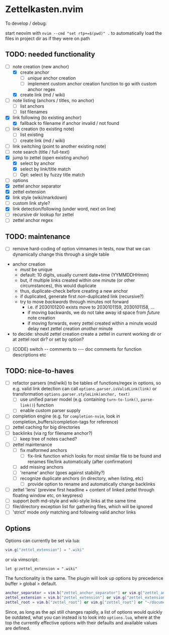 # Zettelkasten.nvim

To develop / debug:

start neovim with  `nvim --cmd "set rtp+=$(pwd)" .` to automatically load the files in project dir as if they were on path

## TODO: needed functionality

* [ ] note creation (new anchor)
  * [x] create anchor
    * [ ] *unique* anchor creation
    * [ ] implement custom anchor creation function to go with custom anchor regex
  * [x] create link (md / wiki)
* [ ] note listing (anchors / titles, no anchor)
  * [ ] list anchors
  * [ ] list filenames
* [x] link following (to existing anchor)
  * [x] fallback to filename if anchor invalid / not found
* [ ] link creation (to existing note)
  * [ ] list existing
  * [ ] create link (md / wiki)
* [ ] link switching (point to another existing note)
* [ ] note search (title / full-text)
* [x] jump to zettel (open existing anchor)
  * [x] select by anchor
  * [x] select by link/title match
  * [ ] Opt: select by fuzzy title match
* [ ] options
 * [x] zettel anchor separator
 * [x] zettel extension
 * [x] link style (wiki/markdown)
  * [ ] custom link style?
 * [x] link detection/following (under word, next on line)
 * [ ] recursive dir lookup for zettel
 * [ ] zettel anchor regex

## TODO: maintenance

* [ ] remove hard-coding of option vimnames in tests, now that we can dynamically change this through a single table

* anchor creation
  * *must* be unique
  * default: 10 digits, usually current date+time (YYMMDDHHmm)
  * but, if multiple links created within one minute (or other circumstances), this would duplicate
  * thus, duplicate-check before creating a new anchor
  * if duplicated, generate first *non*-duplicated link (recursive?)
  * try to move *backwards* through minutes not forward
    * i.e. if 2030101200 exists move to 2030101159, 2030101158, ...
    * if moving backwards, we do not take away id space from *future* note creation
    * if moving forwards, every zettel created within a minute would delay next zettel creation *another* minute
* to decide: should zettel creation create a zettel in current working dir or at zettel root dir? or set by option?

* [ ] (CODE) switch -- comments to --- doc comments for function descriptions etc

## TODO: nice-to-haves

* [ ] refactor parsers (md/wiki) to be tables of functions/regex in options, so e.g. valid link detection can call `options.parser.isValidLink(link)` or transformation `options.parser.styleLink(anchor, text)`
  * [ ] use unified parser model (e.g. containing `turn-to-link()`, `parse-link()`) function
  * [ ] enable custom parser supply
* [ ] completion engine (e.g. for `completion-nvim`, look in completion_buffers/completion-tags for reference)
* [ ] zettel caching for big directories
* [ ] backlinks (via rg for filename anchor?)
  * [ ] keep tree of notes cached?
* [ ] zettel maintenance
  * [ ] fix malformed anchors
    * [ ] fix-link function which looks for most similar file to be found and renames file/link automatically (after confirmation)
  * [ ] add missing anchors
  * [ ] 'rename' anchor (goes against stability?)
  * [ ] recognize duplicate anchors (in directory, when listing, etc)
    * [ ] provide option to rename and automatically change backlinks
* [ ] zettel 'lens' (preview first headline + content of linked zettel through floating window etc, on keypress)
* [ ] support *both* md-style and wiki-style links at the same time
* [ ] file/directory exception list for gathering files, which will be ignored
* [ ] 'strict' mode *only* matching and following valid anchor links

## Options

Options can currently be set via lua:

```lua
vim.g["zettel_extension"] = ".wiki"
```

or via vimscript:

```vim
let g:zettel_extension = ".wiki"
```

The functionality is the same. The plugin will look up options by precedence buffer > global > default.

```lua
anchor_separator = vim.b["zettel_anchor_separator"] or vim.g["zettel_anchor_separator"] or "_",
zettel_extension = vim.b["zettel_extension"] or vim.g["zettel_extension"] or ".md",
zettel_root = vim.b["zettel_root"] or vim.g["zettel_root"] or "~/documents/notes",
```

Since, as long as the api still changes rapidly,
a list of options would quickly be outdated,
what you can instead is to look into `options.lua`,
where at the top the currently effective options with their defaults and available values are defined.
